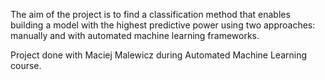 The aim of the project is to find a classification method that enables building a model with the highest predictive power using two approaches: manually and with automated machine learning frameworks.

Project done with Maciej Malewicz during Automated Machine Learning course.

